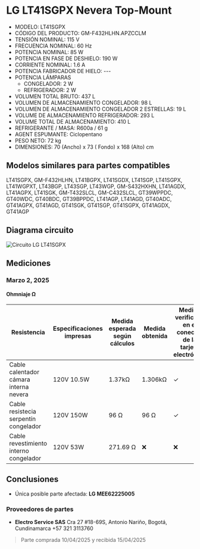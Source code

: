 # LG LT41SGPX Nevera Top-Mount

* MODELO: LT41SGPX
* CÓDIGO DEL PRODUCTO: GM-F432HLHN.APZCCLM
* TENSIÓN NOMINAL: 115 V
* FRECUENCIA NOMINAL: 60 Hz
* POTENCIA NOMINAL: 85 W
* POTENCIA EN FASE DE DESHIELO: 190 W
* CORRIENTE NOMINAL: 1.6 A
* POTENCIA FABRICADOR DE HIELO: ---
* POTENCIA LÁMPARAS
    * CONGELADOR: 2 W
    * REFRIGERADOR: 2 W
* VOLUMEN TOTAL BRUTO: 437 L
* VOLUMEN DE ALMACENAMIENTO CONGELADOR: 98 L
* VOLUMEN DE ALMACENAMIENTO CONGELADOR 2 ESTRELLAS: 19 L
* VOLUME DE ALMACENAMIENTO REFRIGERADOR: 293 L
* VOLUME TOTAL DE ALMACENAMIENTO: 410 L
* REFRIGERANTE / MASA: R600a / 61 g
* AGENT ESPUMANTE: Ciclopentano
* PESO NETO: 72 kg
* DIMENSIONES: 70 (Ancho) x 73 ( Fondo) x 168 (Alto) cm

## Modelos similares para partes compatibles

LT41SGPX, GM-F432HLHN, LT41BGPX, LT41SGDX, LT41SGP, LT41SGPX, LT41WGPXT, LT43BGP, LT43SGP, LT43WGP, GM-S432HXHN, LT41AGDX, LT41AGPX, LT41SGK, GM-T432SLCL, GM-C432SLCL, GT39WPPDC, GT40WDC, GT40BDC, GT39BPPDC, LT41AGP, LT41AGD, GT40ADC, GT41AGPX, GT41AGD, GT41SGK, GT41SGP, GT41SGPX, GT41AGDX, GT41AGP

## Diagrama circuito

![Circuito LG LT41SGPX](_img/lg_lt41sgpx_circuit_diagram.jpeg)

## Mediciones

### Marzo 2, 2025

#### Ohmniaje Ω

| Resistencia | Especificaciones impresas | Medida esperada según cálculos | Medida obtenida | Medida verificada en el conector de la tarjeta electrónica | Estado aparente |
| --- | --- | --- | --- | --- | --- |
| Cable calentador cámara interna nevera | 120V 10.5W | 1.37kΩ | 1.306kΩ | ✓ | ✅ |
| Cable resistecia serpentín congelador | 120V 150W | 96 Ω | 96 Ω | ✓ | ✅ |
| Cable revestimiento interno congelador | 120V 53W | 271.69 Ω | ❌ | ❌ | ❌ |

## Conclusiones

* Única posible parte afectada: **LG MEE62225005**

### Proveedores de partes

- **Electro Service SAS**
Cra 27 #18-69S, Antonio Nariño, Bogotá, Cundinamarca
‪+57 321 3113760‬
> Parte comprada 10/04/2025 y recibida 15/04/2025
